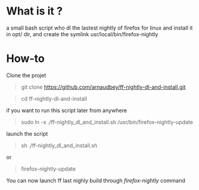 # What is it ?

a small bash script who dl the lastest nightly of firefox for linux and install it in opt/ dir, and create the symlink  usr/local/bin/firefox-nightly

# How-to

Clone the projet
> git clone https://github.com/arnaudbey/ff-nightly-dl-and-install.git

> cd ff-nightly-dl-and-install

if you want to run this script later from anywhere
> sudo ln -s ./ff-nightly_dl_and_install.sh /usr/bin/firefox-nightly-update

launch the script
> sh ./ff-nightly_dl_and_install.sh

or 

> firefox-nightly-update



You can now launch ff last nighly build through *firefox-nightly* command
